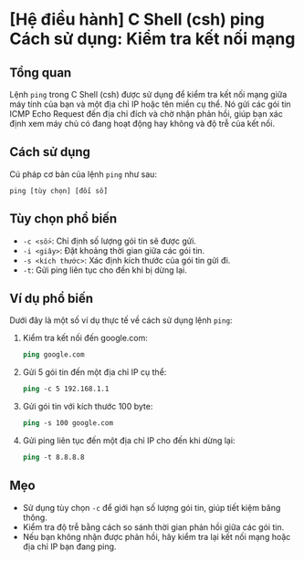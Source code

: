 # [Hệ điều hành] C Shell (csh) ping Cách sử dụng: Kiểm tra kết nối mạng

## Tổng quan
Lệnh `ping` trong C Shell (csh) được sử dụng để kiểm tra kết nối mạng giữa máy tính của bạn và một địa chỉ IP hoặc tên miền cụ thể. Nó gửi các gói tin ICMP Echo Request đến địa chỉ đích và chờ nhận phản hồi, giúp bạn xác định xem máy chủ có đang hoạt động hay không và độ trễ của kết nối.

## Cách sử dụng
Cú pháp cơ bản của lệnh `ping` như sau:
```
ping [tùy chọn] [đối số]
```

## Tùy chọn phổ biến
- `-c <số>`: Chỉ định số lượng gói tin sẽ được gửi.
- `-i <giây>`: Đặt khoảng thời gian giữa các gói tin.
- `-s <kích thước>`: Xác định kích thước của gói tin gửi đi.
- `-t`: Gửi ping liên tục cho đến khi bị dừng lại.

## Ví dụ phổ biến
Dưới đây là một số ví dụ thực tế về cách sử dụng lệnh `ping`:

1. Kiểm tra kết nối đến google.com:
   ```csh
   ping google.com
   ```

2. Gửi 5 gói tin đến một địa chỉ IP cụ thể:
   ```csh
   ping -c 5 192.168.1.1
   ```

3. Gửi gói tin với kích thước 100 byte:
   ```csh
   ping -s 100 google.com
   ```

4. Gửi ping liên tục đến một địa chỉ IP cho đến khi dừng lại:
   ```csh
   ping -t 8.8.8.8
   ```

## Mẹo
- Sử dụng tùy chọn `-c` để giới hạn số lượng gói tin, giúp tiết kiệm băng thông.
- Kiểm tra độ trễ bằng cách so sánh thời gian phản hồi giữa các gói tin.
- Nếu bạn không nhận được phản hồi, hãy kiểm tra lại kết nối mạng hoặc địa chỉ IP bạn đang ping.